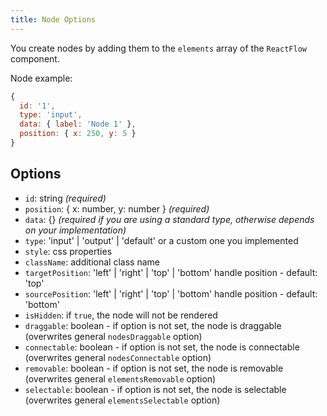 ```yaml
---
title: Node Options
---
```

You create nodes by adding them to the `elements` array of the `ReactFlow` component.

Node example:

```js
{
  id: '1',
  type: 'input',
  data: { label: 'Node 1' },
  position: { x: 250, y: 5 }
}
```

## Options

- `id`: string *(required)*
- `position`: { x: number, y: number } *(required)*
- `data`: {} *(required if you are using a standard type, otherwise depends on your implementation)*
- `type`: 'input' | 'output' | 'default' or a custom one you implemented
- `style`: css properties
- `className`: additional class name
- `targetPosition`: 'left' | 'right' | 'top' | 'bottom' handle position - default: 'top'
- `sourcePosition`: 'left' | 'right' | 'top' | 'bottom' handle position - default: 'bottom'
- `isHidden`: if `true`, the node will not be rendered
- `draggable`: boolean - if option is not set, the node is draggable (overwrites general `nodesDraggable` option)
- `connectable`: boolean - if option is not set, the node is connectable (overwrites general `nodesConnectable` option)
- `removable`: boolean - if option is not set, the node is removable (overwrites general `elementsRemovable` option)
- `selectable`: boolean - if option is not set, the node is selectable (overwrites general `elementsSelectable` option)
